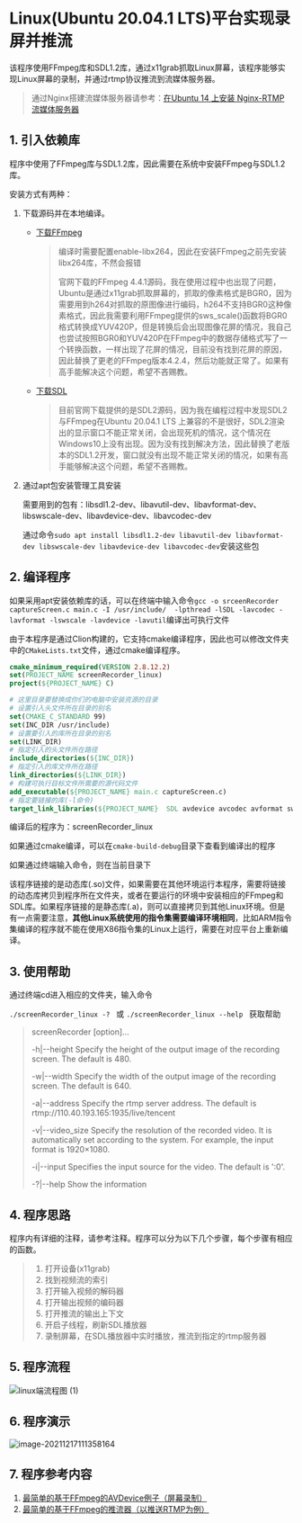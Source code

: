 # Linux(Ubuntu 20.04.1 LTS)平台实现录屏并推流

该程序使用FFmpeg库和SDL1.2库，通过x11grab抓取Linux屏幕，该程序能够实现Linux屏幕的录制，并通过rtmp协议推流到流媒体服务器。

>  通过Nginx搭建流媒体服务器请参考：[在Ubuntu 14 上安装 Nginx-RTMP 流媒体服务器 ](https://www.cnblogs.com/cocoajin/p/4353767.html)

## 1. 引入依赖库

程序中使用了FFmpeg库与SDL1.2库，因此需要在系统中安装FFmpeg与SDL1.2库。

安装方式有两种：

1. 下载源码并在本地编译。

   * [下载FFmpeg](http://ffmpeg.org/download.html)

     >  编译时需要配置enable-libx264，因此在安装FFmpeg之前先安装libx264库，不然会报错
     >
     > 官网下载的FFmpeg 4.4.1源码，我在使用过程中也出现了问题，Ubuntu是通过x11grab抓取屏幕的，抓取的像素格式是BGR0，因为需要用到h264对抓取的原图像进行编码，h264不支持BGR0这种像素格式，因此我需要利用FFmpeg提供的sws_scale()函数将BGR0格式转换成YUV420P，但是转换后会出现图像花屏的情况，我自己也尝试按照BGR0和YUV420P在FFmpeg中的数据存储格式写了一个转换函数，一样出现了花屏的情况，目前没有找到花屏的原因，因此替换了更老的FFmpeg版本4.2.4，然后功能就正常了。如果有高手能解决这个问题，希望不吝赐教。

   * [下载SDL](http://www.libsdl.org/download-2.0.php)

     > 目前官网下载提供的是SDL2源码，因为我在编程过程中发现SDL2与FFmpeg在Ubuntu 20.04.1 LTS 上兼容的不是很好，SDL2渲染出的显示窗口不能正常关闭，会出现死机的情况，这个情况在Windows10上没有出现。因为没有找到解决方法，因此替换了老版本的SDL1.2开发，窗口就没有出现不能正常关闭的情况，如果有高手能够解决这个问题，希望不吝赐教。

2. 通过apt包安装管理工具安装

   需要用到的包有：libsdl1.2-dev、libavutil-dev、libavformat-dev、libswscale-dev、libavdevice-dev、libavcodec-dev

   通过命令`sudo apt install libsdl1.2-dev libavutil-dev libavformat-dev libswscale-dev libavdevice-dev libavcodec-dev`安装这些包

## 2. 编译程序

如果采用apt安装依赖库的话，可以在终端中输入命令`gcc -o srceenRecorder captureScreen.c main.c -I /usr/include/  -lpthread -lSDL -lavcodec -lavformat -lswscale -lavdevice -lavutil`编译出可执行文件

由于本程序是通过Clion构建的，它支持cmake编译程序，因此也可以修改文件夹中的`CMakeLists.txt`文件，通过cmake编译程序。

```cmake
cmake_minimum_required(VERSION 2.8.12.2)
set(PROJECT_NAME screenRecorder_linux)
project(${PROJECT_NAME} C)

# 这里目录要替换成你们的电脑中安装资源的目录
# 设置引入头文件所在目录的别名
set(CMAKE_C_STANDARD 99)
set(INC_DIR /usr/include)
# 设置要引入的库所在目录的别名
set(LINK_DIR)
# 指定引入的头文件所在路径
include_directories(${INC_DIR})
# 指定引入的库文件所在路径
link_directories(${LINK_DIR})
# 构建可执行目标文件所需要的源代码文件
add_executable(${PROJECT_NAME} main.c captureScreen.c)
# 指定要链接的库(-l命令)
target_link_libraries(${PROJECT_NAME}  SDL avdevice avcodec avformat swscale avutil)
```

编译后的程序为：screenRecorder_linux

如果通过cmake编译，可以在`cmake-build-debug`目录下查看到编译出的程序

如果通过终端输入命令，则在当前目录下

该程序链接的是动态库(.so)文件，如果需要在其他环境运行本程序，需要将链接的动态库拷贝到程序所在文件夹，或者在要运行的环境中安装相应的FFmpeg和SDL库。如果程序链接的是静态库(.a)，则可以直接拷贝到其他Linux环境。但是有一点需要注意，**其他Linux系统使用的指令集需要编译环境相同**，比如ARM指令集编译的程序就不能在使用X86指令集的Linux上运行，需要在对应平台上重新编译。

## 3. 使用帮助

通过终端cd进入相应的文件夹，输入命令

`./screenRecorder_linux -? ` 或 `./screenRecorder_linux --help ` 获取帮助

> screenRecorder [option]...
>
> -h|--height        Specify the height of the output image of the recording screen. The default is 480.
>
> -w|--width         Specify the width of the output image of the recording screen. The default is 640.
>
> -a|--address       Specify the rtmp server address. The default is rtmp://110.40.193.165:1935/live/tencent
>
> -v|--video_size    Specify the resolution of the recorded video. It is automatically set according to the system. For example, the input format is 1920×1080.
>
> -i|--input         Specifies the input source for the video. The default is ':0'.
>
> -?|--help          Show the information

## 4. 程序思路

程序内有详细的注释，请参考注释。程序可以分为以下几个步骤，每个步骤有相应的函数。

> 1. 打开设备(x11grab)
> 2. 找到视频流的索引
> 3. 打开输入视频的解码器
> 4. 打开输出视频的编码器
> 5. 打开推流的输出上下文
> 6. 开启子线程，刷新SDL播放器
> 7.  录制屏幕，在SDL播放器中实时播放，推流到指定的rtmp服务器

## 5. 程序流程

![linux端流程图 (1)](https://tva1.sinaimg.cn/large/008i3skNly1gxh1r14ioej31ck0u0ae7.jpg)

## 6. 程序演示

![image-20211217111358164](https://tva1.sinaimg.cn/large/008i3skNly1gxgnqlq5v7j314c0u0th7.jpg)

## 7. 程序参考内容

1. [最简单的基于FFmpeg的AVDevice例子（屏幕录制）](https://blog.csdn.net/leixiaohua1020/article/details/39706721)
2. [最简单的基于FFmpeg的推流器（以推送RTMP为例）](https://blog.csdn.net/leixiaohua1020/article/details/39803457)

